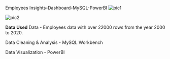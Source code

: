 Employees Insights-Dashboard-MySQL-PowerBI
![pic1](https://github.com/tanishkphore/Employees-Insights-Dashboard/assets/121425812/8fc9439e-eb28-467c-a591-be4b5bac93d9)

![pic2](https://github.com/tanishkphore/Employees-Insights-Dashboard/assets/121425812/253d9c82-16ce-445f-b434-97bf420c00aa)




**Data Used**
Data - Employees data with over 22000 rows from the year 2000 to 2020.

Data Cleaning & Analysis - MySQL Workbench

Data Visualization - PowerBI


